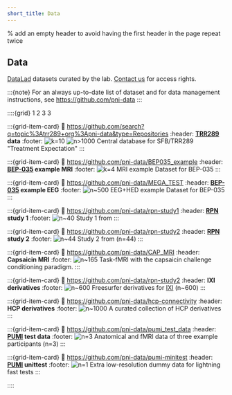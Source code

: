 ```yaml
---
short_title: Data
---
```


% add an empty header to avoid having the first header in the page repeat twice
##

## Data

[DataLad](https://www.datalad.org/) datasets curated by the lab.
[Contact us](@tamas.spisak@uk-essen.de) for access rights.

:::{note}
For an always up-to-date list of dataset and for data management instructions, see https://github.com/pni-data
:::

::::{grid} 1 2 3 3


:::{grid-item-card}
:link: https://github.com/search?q=topic%3Atrr289+org%3Apni-data&type=Repositories
:header: **[TRR289](https://treatment-expectation.de/) data**
:footer: ![k=10](https://img.shields.io/badge/studies:10-lightgray) ![n>1000](https://img.shields.io/badge/n>1000-lightgray)
Central database for SFB/TRR289 "Treatment Expectation"
:::

:::{grid-item-card}
:link: https://github.com/pni-data/BEP035_example
:header: **[BEP-035](#bids-mega) example MRI**
:footer: ![k=4](https://img.shields.io/badge/studies:4-lightgray)
MRI example Dataset for BEP-035
:::

:::{grid-item-card}
:link: https://github.com/pni-data/MEGA_TEST
:header: **[BEP-035](#bids-mega) example EEG**
:footer: ![n~500](https://img.shields.io/badge/n=~500-lightgray)
EEG+HED example Dataset for BEP-035
:::

:::{grid-item-card}
:link: https://github.com/pni-data/rpn-study1
:header: **[RPN](rpn-signature) study 1**
:footer: ![n~40](https://img.shields.io/badge/n=40-lightgray)
Study 1 from [](https://doi.org/10.1038/s41467-019-13785-z)
:::

:::{grid-item-card}
:link: https://github.com/pni-data/rpn-study2
:header: **[RPN](rpn-signature) study 2**
:footer: ![n~44](https://img.shields.io/badge/n=44-lightgray)
Study 2 from [](https://doi.org/10.1038/s41467-019-13785-z)  (n=44)
:::

:::{grid-item-card}
:link: https://github.com/pni-data/CAP_MRI
:header: **Capsaicin MRI**
:footer: ![n~165](https://img.shields.io/badge/n=165-lightgray)
Task-fMRI with the capsaicin challenge conditioning paradigm.
:::

:::{grid-item-card}
:link: https://github.com/pni-data/rpn-study2
:header: **IXI derivatives**
:footer: ![n~600](https://img.shields.io/badge/n=~600-lightgray)
Freesurfer derivatives for [IXI](https://brain-development.org/ixi-dataset/) (n~600)
:::

:::{grid-item-card}
:link: https://github.com/pni-data/hcp-connectivity
:header: **HCP derivatives**
:footer: ![n~1000](https://img.shields.io/badge/n=~1000-lightgray)
A curated collection of HCP derivatives
:::

:::{grid-item-card}
:link: https://github.com/pni-data/pumi_test_data
:header: **[PUMI](#pumi) test data**
:footer: ![n=3](https://img.shields.io/badge/n=3-lightgray)
Anatomical and fMRI data of three example participants (n=3)
:::

:::{grid-item-card}
:link: https://github.com/pni-data/pumi-minitest
:header: **[PUMI](#pumi) unittest**
:footer: ![n=1](https://img.shields.io/badge/n=1-lightgray)
Extra low-resolution dummy data for lightning fast tests
:::


::::
